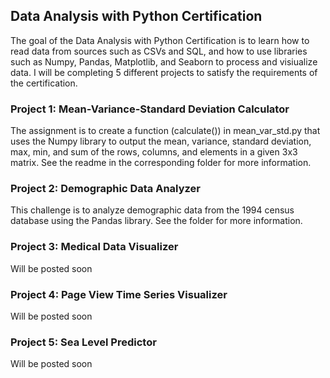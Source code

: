 ## Data Analysis with Python Certification

The goal of the Data Analysis with Python Certification is to learn how to read data from sources such as CSVs and SQL, and how to use libraries such as Numpy, Pandas, Matplotlib, and Seaborn to process and visiualize data.  I will be completing 5 different projects to satisfy the requirements of the certification.

### Project 1: Mean-Variance-Standard Deviation Calculator
  The assignment is to create a function (calculate()) in mean_var_std.py that uses the Numpy library to output the mean, variance, standard deviation, max, min, and sum of the rows, columns, and elements in a given 3x3 matrix.  See the readme in the corresponding folder for more information.
  

### Project 2: Demographic Data Analyzer
  This challenge is to analyze demographic data from the 1994 census database using the Pandas library.  See the folder for more information.


### Project 3: Medical Data Visualizer
  Will be posted soon
  
 
### Project 4: Page View Time Series Visualizer
  Will be posted soon
  
 
### Project 5: Sea Level Predictor
  Will be posted soon 
